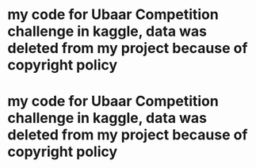# my code for Ubaar Competition challenge in kaggle, data was deleted from my project because of copyright policy
# my code for Ubaar Competition challenge in kaggle, data was deleted from my project because of copyright policy
